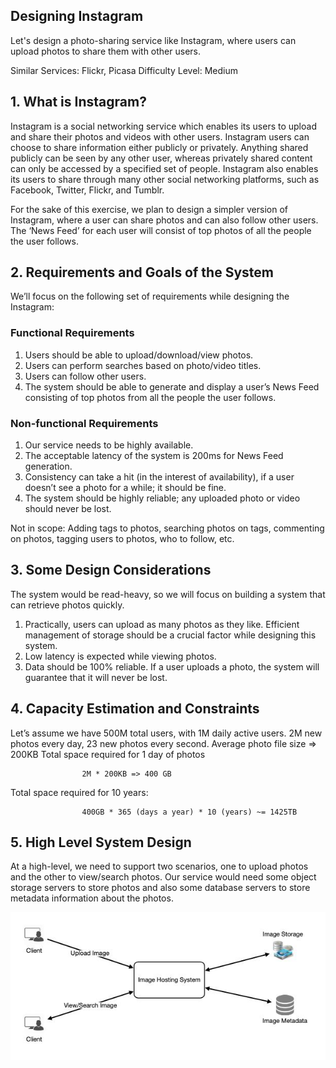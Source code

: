 ## Designing Instagram

Let's design a photo-sharing service like Instagram, where users can upload photos to share them with other users.

Similar Services: Flickr, Picasa
Difficulty Level: Medium

## 1. What is Instagram?
Instagram is a social networking service which enables its users to upload and share their photos and videos with other users. Instagram users can choose to share information either publicly or privately. Anything shared publicly can be seen by any other user, whereas privately shared content can only be accessed by a specified set of people. Instagram also enables its users to share through many other social networking platforms, such as Facebook, Twitter, Flickr, and Tumblr.

For the sake of this exercise, we plan to design a simpler version of Instagram, where a user can share photos and can also follow other users. The ‘News Feed’ for each user will consist of top photos of all the people the user follows.

## 2. Requirements and Goals of the System

We’ll focus on the following set of requirements while designing the Instagram:

### Functional Requirements

1. Users should be able to upload/download/view photos.
2. Users can perform searches based on photo/video titles.
3. Users can follow other users.
4. The system should be able to generate and display a user’s News Feed consisting of top photos from all the people the user follows.

### Non-functional Requirements

1. Our service needs to be highly available.
2. The acceptable latency of the system is 200ms for News Feed generation.
3. Consistency can take a hit (in the interest of availability), if a user doesn’t see a photo for a while; it should be fine.
4. The system should be highly reliable; any uploaded photo or video should never be lost.

Not in scope: Adding tags to photos, searching photos on tags, commenting on photos, tagging users to photos, who to follow, etc.


## 3. Some Design Considerations
The system would be read-heavy, so we will focus on building a system that can retrieve photos quickly.

1. Practically, users can upload as many photos as they like. Efficient management of storage should be a crucial factor while designing this system.
2. Low latency is expected while viewing photos.
3. Data should be 100% reliable. If a user uploads a photo, the system will guarantee that it will never be lost.

## 4. Capacity Estimation and Constraints
Let’s assume we have 500M total users, with 1M daily active users.
2M new photos every day, 23 new photos every second.
Average photo file size => 200KB
Total space required for 1 day of photos

                    2M * 200KB => 400 GB
Total space required for 10 years:

                    400GB * 365 (days a year) * 10 (years) ~= 1425TB

## 5. High Level System Design
At a high-level, we need to support two scenarios, one to upload photos and the other to view/search photos. Our service would need some object storage servers to store photos and also some database servers to store metadata information about the photos.

<p align="center"> 
  <kbd>
  <a href="https://github.com/jayaemekar/systemdesign" target="_blank"><img src="../docs/images/instagram.JPG">
  </a>
  </kbd>
</p>

